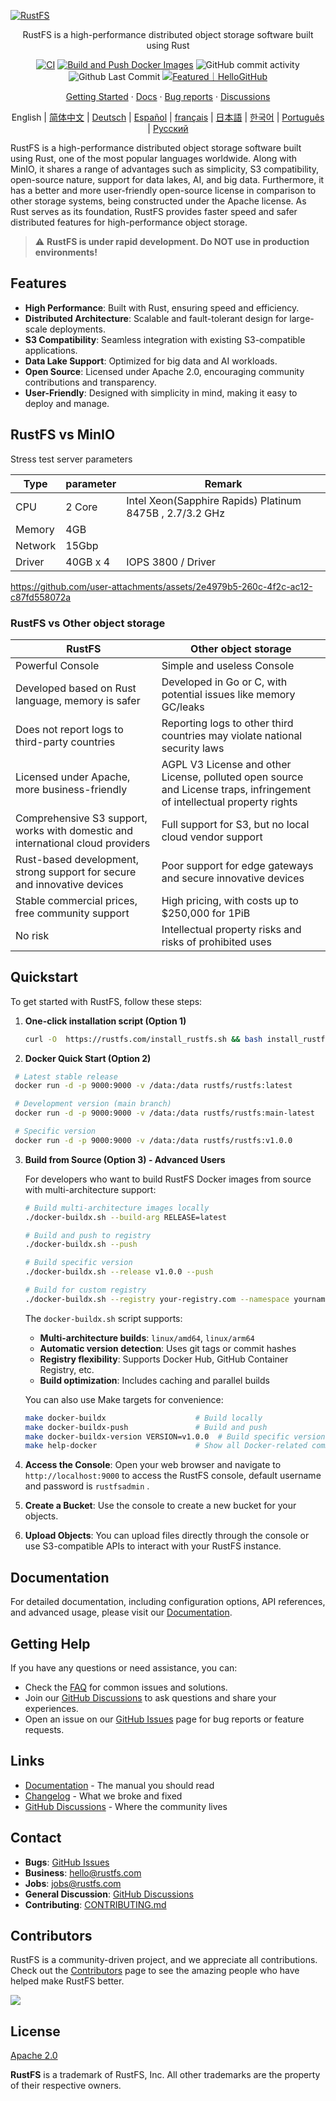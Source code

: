 [![RustFS](https://rustfs.com/images/rustfs-github.png)](https://rustfs.com)

<p align="center">RustFS is a high-performance distributed object storage software built using Rust</p>

<p align="center">
  <a href="https://github.com/rustfs/rustfs/actions/workflows/ci.yml"><img alt="CI" src="https://github.com/rustfs/rustfs/actions/workflows/ci.yml/badge.svg" /></a>
  <a href="https://github.com/rustfs/rustfs/actions/workflows/docker.yml"><img alt="Build and Push Docker Images" src="https://github.com/rustfs/rustfs/actions/workflows/docker.yml/badge.svg" /></a>
  <img alt="GitHub commit activity" src="https://img.shields.io/github/commit-activity/m/rustfs/rustfs"/>
  <img alt="Github Last Commit" src="https://img.shields.io/github/last-commit/rustfs/rustfs"/>
  <a href="https://hellogithub.com/repository/rustfs/rustfs" target="_blank"><img src="https://abroad.hellogithub.com/v1/widgets/recommend.svg?rid=b95bcb72bdc340b68f16fdf6790b7d5b&claim_uid=MsbvjYeLDKAH457&theme=small" alt="Featured｜HelloGitHub" /></a>
</p>

<p align="center">
  <a href="https://docs.rustfs.com/en/introduction.html">Getting Started</a>
  · <a href="https://docs.rustfs.com/en/">Docs</a>
  · <a href="https://github.com/rustfs/rustfs/issues">Bug reports</a>
  · <a href="https://github.com/rustfs/rustfs/discussions">Discussions</a>
</p>

<p align="center">
English | <a href="https://github.com/rustfs/rustfs/blob/main/README_ZH.md">简体中文</a> |
  <!-- Keep these links. Translations will automatically update with the README. -->
  <a href="https://readme-i18n.com/rustfs/rustfs?lang=de">Deutsch</a> |
  <a href="https://readme-i18n.com/rustfs/rustfs?lang=es">Español</a> |
  <a href="https://readme-i18n.com/rustfs/rustfs?lang=fr">français</a> |
  <a href="https://readme-i18n.com/rustfs/rustfs?lang=ja">日本語</a> |
  <a href="https://readme-i18n.com/rustfs/rustfs?lang=ko">한국어</a> |
  <a href="https://readme-i18n.com/rustfs/rustfs?lang=pt">Português</a> |
  <a href="https://readme-i18n.com/rustfs/rustfs?lang=ru">Русский</a>
</p>

RustFS is a high-performance distributed object storage software built using Rust, one of the most popular languages worldwide. Along with MinIO, it shares a range of advantages such as simplicity, S3 compatibility, open-source nature, support for data lakes, AI, and big data. Furthermore, it has a better and more user-friendly open-source license in comparison to other storage systems, being constructed under the Apache license. As Rust serves as its foundation, RustFS provides faster speed and safer distributed features for high-performance object storage.

> ⚠️ **RustFS is under rapid development. Do NOT use in production environments!**

## Features

- **High Performance**: Built with Rust, ensuring speed and efficiency.
- **Distributed Architecture**: Scalable and fault-tolerant design for large-scale deployments.
- **S3 Compatibility**: Seamless integration with existing S3-compatible applications.
- **Data Lake Support**: Optimized for big data and AI workloads.
- **Open Source**: Licensed under Apache 2.0, encouraging community contributions and transparency.
- **User-Friendly**: Designed with simplicity in mind, making it easy to deploy and manage.

## RustFS vs MinIO

Stress test server parameters

|  Type  |  parameter   | Remark |
| - | - | - |
|CPU | 2 Core | Intel Xeon(Sapphire Rapids) Platinum 8475B , 2.7/3.2 GHz|   |
|Memory| 4GB |     |
|Network | 15Gbp |      |
|Driver  | 40GB x 4 |   IOPS 3800 / Driver |

<https://github.com/user-attachments/assets/2e4979b5-260c-4f2c-ac12-c87fd558072a>

### RustFS vs Other object storage

| RustFS | Other object storage|
| - | - |
| Powerful Console | Simple and useless Console |
| Developed based on Rust language, memory is safer | Developed in Go or C, with potential issues like memory GC/leaks |
| Does not report logs to third-party countries  | Reporting logs to other third countries may violate national security laws |
| Licensed under Apache, more business-friendly  | AGPL V3 License and other License, polluted open source and License traps, infringement of intellectual property rights |
| Comprehensive S3 support, works with domestic and international cloud providers  | Full support for S3, but no local cloud vendor support |
| Rust-based development, strong support for secure and innovative devices  | Poor support for edge gateways and secure innovative devices|
| Stable commercial prices, free community support | High pricing, with costs up to $250,000 for 1PiB |
| No risk | Intellectual property risks and risks of prohibited uses |

## Quickstart

To get started with RustFS, follow these steps:

1. **One-click installation script (Option 1)​​**

   ```bash
   curl -O  https://rustfs.com/install_rustfs.sh && bash install_rustfs.sh
   ```

2. **Docker Quick Start (Option 2)​​**

  ```bash
   # Latest stable release
   docker run -d -p 9000:9000 -v /data:/data rustfs/rustfs:latest

   # Development version (main branch)
   docker run -d -p 9000:9000 -v /data:/data rustfs/rustfs:main-latest

   # Specific version
   docker run -d -p 9000:9000 -v /data:/data rustfs/rustfs:v1.0.0
   ```

3. **Build from Source (Option 3) - Advanced Users**

   For developers who want to build RustFS Docker images from source with multi-architecture support:

   ```bash
   # Build multi-architecture images locally
   ./docker-buildx.sh --build-arg RELEASE=latest

   # Build and push to registry
   ./docker-buildx.sh --push

   # Build specific version
   ./docker-buildx.sh --release v1.0.0 --push

   # Build for custom registry
   ./docker-buildx.sh --registry your-registry.com --namespace yourname --push
   ```

   The `docker-buildx.sh` script supports:
   - **Multi-architecture builds**: `linux/amd64`, `linux/arm64`
   - **Automatic version detection**: Uses git tags or commit hashes
   - **Registry flexibility**: Supports Docker Hub, GitHub Container Registry, etc.
   - **Build optimization**: Includes caching and parallel builds

   You can also use Make targets for convenience:

   ```bash
   make docker-buildx                    # Build locally
   make docker-buildx-push               # Build and push
   make docker-buildx-version VERSION=v1.0.0  # Build specific version
   make help-docker                      # Show all Docker-related commands
   ```

4. **Access the Console**: Open your web browser and navigate to `http://localhost:9000` to access the RustFS console, default username and password is `rustfsadmin` .
5. **Create a Bucket**: Use the console to create a new bucket for your objects.
6. **Upload Objects**: You can upload files directly through the console or use S3-compatible APIs to interact with your RustFS instance.

## Documentation

For detailed documentation, including configuration options, API references, and advanced usage, please visit our [Documentation](https://docs.rustfs.com).

## Getting Help

If you have any questions or need assistance, you can:

- Check the [FAQ](https://github.com/rustfs/rustfs/discussions/categories/q-a) for common issues and solutions.
- Join our [GitHub Discussions](https://github.com/rustfs/rustfs/discussions) to ask questions and share your experiences.
- Open an issue on our [GitHub Issues](https://github.com/rustfs/rustfs/issues) page for bug reports or feature requests.

## Links

- [Documentation](https://docs.rustfs.com) - The manual you should read
- [Changelog](https://github.com/rustfs/rustfs/releases) - What we broke and fixed
- [GitHub Discussions](https://github.com/rustfs/rustfs/discussions) - Where the community lives

## Contact

- **Bugs**: [GitHub Issues](https://github.com/rustfs/rustfs/issues)
- **Business**: <hello@rustfs.com>
- **Jobs**: <jobs@rustfs.com>
- **General Discussion**: [GitHub Discussions](https://github.com/rustfs/rustfs/discussions)
- **Contributing**: [CONTRIBUTING.md](CONTRIBUTING.md)

## Contributors

RustFS is a community-driven project, and we appreciate all contributions. Check out the [Contributors](https://github.com/rustfs/rustfs/graphs/contributors) page to see the amazing people who have helped make RustFS better.

<a href="https://github.com/rustfs/rustfs/graphs/contributors">
  <img src="https://opencollective.com/rustfs/contributors.svg?width=890&limit=500&button=false" />
</a>

## License

[Apache 2.0](https://opensource.org/licenses/Apache-2.0)

**RustFS** is a trademark of RustFS, Inc. All other trademarks are the property of their respective owners.
